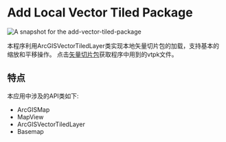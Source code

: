 Add Local Vector Tiled Package
===================

![A snapshot for the add-vector-tiled-package](https://github.com/zssai/arcgis-runtime-sdk-for-android-demos/blob/master/add-vector-tile-package/add-vector-tiled-package.png)

本程序利用ArcGISVectorTiledLayer类实现本地矢量切片包的加载，支持基本的缩放和平移操作。
点击[矢量切片包](http://pan.baidu.com/s/1gfuqvkB)获取程序中用到的vtpk文件。


特点
-------------
本应用中涉及的API类如下:

- ArcGISMap
- MapView
- ArcGISVectorTiledLayer
- Basemap